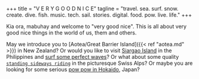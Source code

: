 +++
title = "V E R Y   G O O D   N I C E"
tagline = "travel. sea. surf. snow. create. dive. fish. music. tech. sail. stories. digital. food. pow. live. life."
+++

Kia ora, mabuhay and welcome to "very good nice". This is all about very good nice things in the world of us, them and others.

May we introduce you to [Aotea/Great Barrier Island]({{< ref "aotea.md" >}}) in New Zealand? Or would you like to visit [Siargao Island](https://siargao-inn.com) in the Philippines and [surf some perfect waves](https://www.facebook.com/pages/Very%20Good%20Nice/341783239902567/)? Or what about some quality [`standing sideways riding`](https://www.factory9.ch) in the picturesque Swiss Alps? Or maybe you are looking for some serious [pow pow in Hokaido](https://www.gentemstick.com/), Japan?


